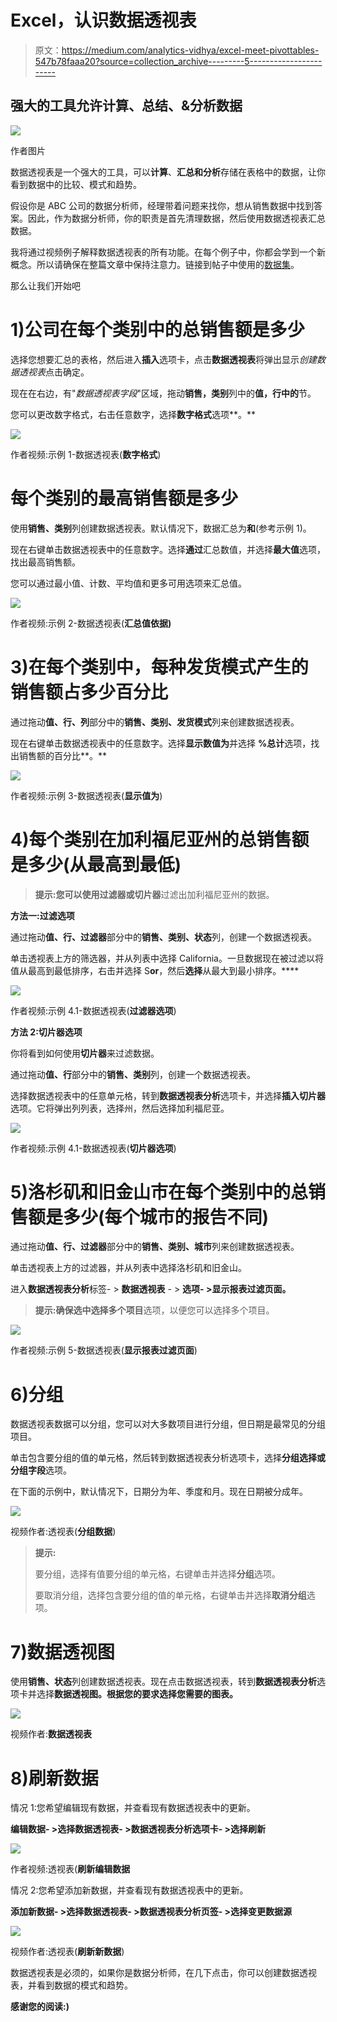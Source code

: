 # Excel，认识数据透视表

> 原文：<https://medium.com/analytics-vidhya/excel-meet-pivottables-547b78faaa20?source=collection_archive---------5----------------------->

## 强大的工具允许**计算**、**总结、&分析**数据

![](img/5bf8f26853414f4a3534dd229e4036ab.png)

作者图片

数据透视表是一个强大的工具，可以**计算**、**汇总和分析**存储在表格中的数据，让你看到数据中的比较、模式和趋势。

假设你是 ABC 公司的数据分析师，经理带着问题来找你，想从销售数据中找到答案。因此，作为数据分析师，你的职责是首先清理数据，然后使用数据透视表汇总数据。

我将通过视频例子解释数据透视表的所有功能。在每个例子中，你都会学到一个新概念。所以请确保在整篇文章中保持注意力。链接到帖子中使用的[数据集](https://community.tableau.com/s/question/0D54T00000CWeX8SAL/sample-superstore-sales-excelxls)。

那么让我们开始吧

# 1)公司在每个类别中的总销售额是多少

选择您想要汇总的表格，然后进入**插入**选项卡，点击**数据透视表**将弹出显示*创建数据透视表*点击确定。

现在在右边，有"*数据透视表字段*"区域，拖动**销售，类别**列中的**值，行中的**节。

您可以更改数字格式，右击任意数字，选择**数字格式**选项**。**

![](img/d48757ec3854e1c63db6e667c788da66.png)

作者视频:示例 1-数据透视表(**数字格式**)

# 每个类别的最高销售额是多少

使用**销售、类别**列创建数据透视表。默认情况下，数据汇总为**和**(参考示例 1)。

现在右键单击数据透视表中的任意数字。选择**通过**汇总数值，并选择**最大值**选项，找出最高销售额。

您可以通过最小值、计数、平均值和更多可用选项来汇总值。

![](img/279ee26fbba3138606a7b629d17911cb.png)

作者视频:示例 2-数据透视表(**汇总值依据)**

# 3)在每个类别中，每种发货模式产生的销售额占多少百分比

通过拖动**值、行、列**部分中的**销售、类别、发货模式**列来创建数据透视表。

现在右键单击数据透视表中的任意数字。选择**显示数值为**并选择 **%总计**选项，找出销售额的百分比**。**

![](img/362569d1fcf7aab55ee02de3619ff54a.png)

作者视频:示例 3-数据透视表(**显示值为**)

# 4)每个类别在加利福尼亚州的总销售额是多少(从最高到最低)

> **提示:**您可以使用**过滤器或切片器**过滤出加利福尼亚州的数据。

**方法一:过滤选项**

通过拖动**值、行、过滤器**部分中的**销售、类别、状态**列，创建一个数据透视表。

单击透视表上方的筛选器，并从列表中选择 California。一旦数据现在被过滤以将值从最高到最低排序，右击并选择 S**or**，然后**选择**从最大到最小排序。****

![](img/a1b259352cc3da71fb43667991c42b66.png)

作者视频:示例 4.1-数据透视表(**过滤器选项**)

**方法 2:切片器选项**

你将看到如何使用**切片器**来过滤数据。

通过拖动**值、行**部分中的**销售、类别**列，创建一个数据透视表。

选择数据透视表中的任意单元格，转到**数据透视表分析**选项卡，并选择**插入切片器**选项。它将弹出列列表，选择州，然后选择加利福尼亚。

![](img/740131f9f1c46e55a0e70c4d58ada8bc.png)

作者视频:示例 4.1-数据透视表(**切片器选项**)

# **5)洛杉矶和旧金山市在每个类别中的总销售额是多少(每个城市的报告不同)**

通过拖动**值、行、过滤器**部分中的**销售、类别、城市**列来创建数据透视表。

单击透视表上方的过滤器，并从列表中选择洛杉矶和旧金山。

进入**数据透视表分析**标签- > **数据透视表** - > **选项- >显示报表过滤页面。**

> **提示:**确保选中**选择多个项目**选项，以便您可以选择多个项目。

![](img/bdf53a671e6195cafcd273602bd84393.png)

作者视频:示例 5-数据透视表(**显示报表过滤页面**)

# 6)分组

数据透视表数据可以分组，您可以对大多数项目进行分组，但日期是最常见的分组项目。

单击包含要分组的值的单元格，然后转到数据透视表分析选项卡，选择**分组选择或分组字段**选项。

在下面的示例中，默认情况下，日期分为年、季度和月。现在日期被分成年。

![](img/a288bb899549ae94a85d9f991d4b9f6e.png)

视频作者:透视表(**分组数据**)

> **提示:**
> 
> 要分组，选择有值要分组的单元格，右键单击并选择**分组**选项。
> 
> 要取消分组，选择包含要分组的值的单元格，右键单击并选择**取消分组**选项。

# 7)数据透视图

使用**销售、状态**列创建数据透视表。现在点击数据透视表，转到**数据透视表分析**选项卡并选择**数据透视图。根据您的要求选择您需要的图表。**

![](img/e679d463c4e7135b872674d302050e01.png)

视频作者:**数据透视表**

# 8)刷新数据

情况 1:您希望编辑现有数据，并查看现有数据透视表中的更新。

**编辑数据- >选择数据透视表- >数据透视表分析选项卡- >选择刷新**

![](img/5b492d8c70b96b5d2be95abaf063dcd7.png)

作者视频:透视表(**刷新编辑数据**

情况 2:您希望添加新数据，并查看现有数据透视表中的更新。

**添加新数据- >选择数据透视表- >数据透视表分析页签- >选择变更数据源**

![](img/922f943b36df98f58ab6928d74ef4a97.png)

视频作者:透视表(**刷新新数据**)

数据透视表是必须的，如果你是数据分析师，在几下点击，你可以创建数据透视表，并看到数据的模式和趋势。

**感谢您的阅读:)**